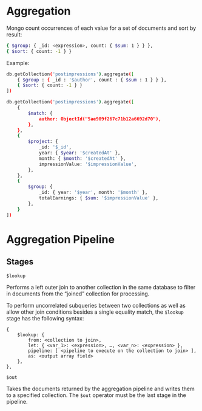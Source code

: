 # Aggregation

Mongo count occurrences of each value for a set of documents and sort by result:

```sh
{ $group: { _id: <expression>, count: { $sum: 1 } } },
{ $sort: { count: -1 } }
```
Example:

```sh
db.getCollection('postimpressions').aggregate([
	{ $group : { _id : '$author', count : { $sum : 1 } } },
	{ $sort: { count: -1 } }
])
```

```sh
db.getCollection('postimpressions').aggregate([
	{
		$match: {
			author: ObjectId("5ae909f267c71b12a6692d70"),
		},
	},
	{
		$project: {
			_id: '$_id',
			year: { $year: '$createdAt' },
			month: { $month: '$createdAt' },
			impressionValue: '$impressionValue',
		},
	},
	{
		$group: {
			_id: { year: '$year', month: '$month' },
			totalEarnings: { $sum: '$impressionValue' },
		},
	}
])
```

# Aggregation Pipeline

## Stages

`$lookup`

Performs a left outer join to another collection in the same database to filter in documents from the “joined” collection for processing.

To perform uncorrelated subqueries between two collections as well as allow other join conditions besides a single equality match, the `$lookup` stage has the following syntax:

```
{
	$lookup: {
		from: <collection to join>,
		let: { <var_1>: <expression>, …, <var_n>: <expression> },
		pipeline: [ <pipeline to execute on the collection to join> ],
		as: <output array field>
	},
},
```

`$out`

Takes the documents returned by the aggregation pipeline and writes them to a specified collection. The `$out` operator must be the last stage in the pipeline.
